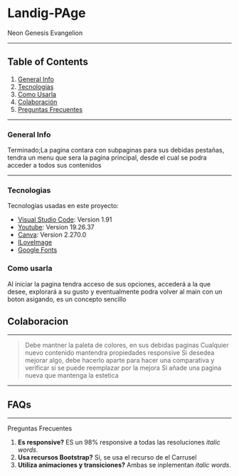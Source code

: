 # Landig-PAge
Neon Genesis Evangelion
***
## Table of Contents

1. [General Info](#general-info)
2. [Tecnologias](#tecnologias)
3. [Como Usarla](#como-usarla)
4. [Colaboración](#colaboracion)
5. [Preguntas Frecuentes](#preguntas-frecuentes)
***
### General Info
Terminado;La pagina contara con subpaginas para sus debidas pestañas, tendra un menu que sera la pagina principal, desde el cual se podra acceder a todos sus contenidos
***
### Tecnologias
Tecnologias usadas en este proyecto:
* [Visual Studio Code](https://code.visualstudio.com/): Version 1.91
* [Youtube](https://www.youtube.com/): Version 19.26.37
* [Canva](https://www.canva.com/): Version 2.270.0
* [ILoveImage](https://www.iloveimg.com/es)
* [Google Fonts](https://fonts.google.com/)
### Como usarla
Al iniciar la pagina tendra acceso de sus opciones, accederá a la que desee, explorará a su gusto y eventualmente podra volver al main con un boton asigando, es un concepto sencillo

## Colaboracion
***
> Debe mantner la paleta de colores, en sus debidas paginas 
> Cualquier nuevo contenido mantendra propiedades responsive
> Si desedea mejorar algo, debe hacerlo aparte para hacer una comparativa y verificar si se puede reemplazar por la mejora
> Si añade una pagina nueva que mantenga la estetica
***
## FAQs
***
Preguntas Frecuentes
1. **Es responsive?**
ES un 98% responsive a todas las resoluciones _italic words_. 
2. __Usa recursos Bootstrap?__ 
Si, se usa el recurso de el Carrusel
3. **Utiliza animaciones y transiciones?**
Ambas se inplementan *italic words*.
